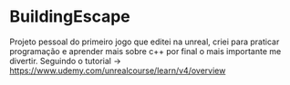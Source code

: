 # BuildingEscape
Projeto pessoal do primeiro jogo que editei na unreal, criei para praticar programação e aprender mais sobre c++  por final o mais importante me divertir.
Seguindo o tutorial -> https://www.udemy.com/unrealcourse/learn/v4/overview
